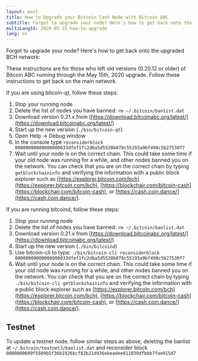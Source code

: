 ```yaml
---
layout: post
title: How to Upgrade your Bitcoin Cash Node with Bitcoin ABC
subtitle: Forgot to upgrade your node? Here's how to get back onto the upgraded BCH network.
multiLangId: 2020-05-15-how-to-upgrade
lang: en
---
```


Forgot to upgrade your node? Here's how to get back onto the upgraded BCH network:

These instructions are for those who left old versions (0.20.12 or older) of Bitcoin ABC running through the May 15th, 2020 upgrade. Follow these instructions to get back on the main network.

If you are using bitcoin-qt, follow these steps:

1. Stop your running node
2. Delete the list of nodes you have banned: `rm ~/.bitcoin/banlist.dat`
3. Download version 0.21.x from [https://download.bitcoinabc.org/latest/](https://download.bitcoinabc.org/latest/)
4. Start up the new version (`./bin/bitcoin-qt`)
5. Open Help -> Debug window
6. In the console type `reconsiderblock 00000000000000000033dfef1fc2d6a5d5520b078c55193a9bf498c5b27530f7`
7. Wait until your node is on the correct chain. This could take some time if your old node was running for a while, and other nodes banned you on the network. You can check that you are on the correct chain by typing `getblockchaininfo` and verifying the information with a public block explorer such as [https://explorer.bitcoin.com/bch](https://explorer.bitcoin.com/bch), [https://blockchair.com/bitcoin-cash](https://blockchair.com/bitcoin-cash), or [https://cash.coin.dance/](https://cash.coin.dance/).

If you are running bitcoind, follow these steps:

1. Stop your running node
2. Delete the list of nodes you have banned: `rm ~/.bitcoin/banlist.dat`
3. Download version 0.21.x from [https://download.bitcoinabc.org/latest/](https://download.bitcoinabc.org/latest/)
4. Start up the new version (`./bin/bitcoind`)
5. Use bitcoin-cli to type: `./bin/bitcoin-cli reconsiderblock 00000000000000000033dfef1fc2d6a5d5520b078c55193a9bf498c5b27530f7`
6. Wait until your node is on the correct chain. This could take some time if your old node was running for a while, and other nodes banned you on the network. You can check that you are on the correct chain by typing `./bin/bitcoin-cli getblockchaininfo` and verifying the information with a public block explorer such as [https://explorer.bitcoin.com/bch](https://explorer.bitcoin.com/bch), [https://blockchair.com/bitcoin-cash](https://blockchair.com/bitcoin-cash), or [https://cash.coin.dance/](https://cash.coin.dance/).

## Testnet

To update a testnet node, follow similar steps as above, deleting the banlist at `~/.bitcoin/testnet3/banlist.dat` and reconsider block `0000000099f5509b5f36b1926bcf82b21d936ebeadee811030dfbbb7fae915d7`
